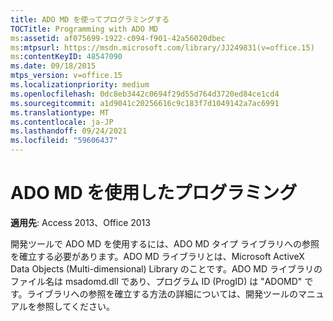 ```yaml
---
title: ADO MD を使ってプログラミングする
TOCTitle: Programming with ADO MD
ms:assetid: af075699-1922-c094-f901-42a56020dbec
ms:mtpsurl: https://msdn.microsoft.com/library/JJ249831(v=office.15)
ms:contentKeyID: 48547090
ms.date: 09/18/2015
mtps_version: v=office.15
ms.localizationpriority: medium
ms.openlocfilehash: 0dc8eb3442c0694f29d55d764d3720ed84ce1cd4
ms.sourcegitcommit: a1d9041c20256616c9c183f7d1049142a7ac6991
ms.translationtype: MT
ms.contentlocale: ja-JP
ms.lasthandoff: 09/24/2021
ms.locfileid: "59606437"
---
```

# <a name="programming-with-ado-md"></a>ADO MD を使用したプログラミング


**適用先**: Access 2013、Office 2013

開発ツールで ADO MD を使用するには、ADO MD タイプ ライブラリへの参照を確立する必要があります。ADO MD ライブラリとは、Microsoft ActiveX Data Objects (Multi-dimensional) Library のことです。ADO MD ライブラリのファイル名は msadomd.dll であり、プログラム ID (ProgID) は "ADOMD" です。ライブラリへの参照を確立する方法の詳細については、開発ツールのマニュアルを参照してください。

